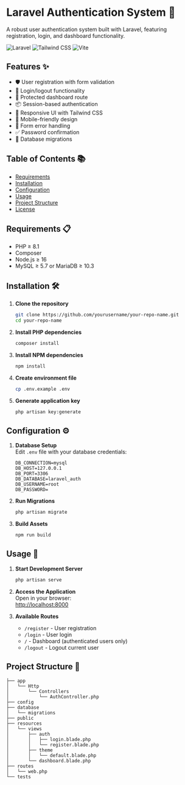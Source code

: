 # Laravel Authentication System 🔐

A robust user authentication system built with Laravel, featuring registration, login, and dashboard functionality.

![Laravel](https://img.shields.io/badge/Laravel-FF2D20?style=for-the-badge&logo=laravel&logoColor=white)
![Tailwind CSS](https://img.shields.io/badge/Tailwind_CSS-38B2AC?style=for-the-badge&logo=tailwind-css&logoColor=white)
![Vite](https://img.shields.io/badge/Vite-B73BFE?style=for-the-badge&logo=vite&logoColor=FFD62E)

## Features ✨

- 🛡️ User registration with form validation
- 🔑 Login/logout functionality
- 🚦 Protected dashboard route
- 📦 Session-based authentication
- 🎨 Responsive UI with Tailwind CSS
- 📱 Mobile-friendly design
- 📝 Form error handling
- ✅ Password confirmation
- 💾 Database migrations

## Table of Contents 📚

- [Requirements](#requirements-)
- [Installation](#installation-)
- [Configuration](#configuration-)
- [Usage](#usage-)
- [Project Structure](#project-structure-)
- [License](#license-)

## Requirements 📋

- PHP ≥ 8.1
- Composer
- Node.js ≥ 16
- MySQL ≥ 5.7 or MariaDB ≥ 10.3

## Installation 🛠️

1. **Clone the repository**
   ```bash
   git clone https://github.com/yourusername/your-repo-name.git
   cd your-repo-name
   ```

2. **Install PHP dependencies**
   ```bash
   composer install
   ```

3. **Install NPM dependencies**
   ```bash
   npm install
   ```

4. **Create environment file**
   ```bash
   cp .env.example .env
   ```

5. **Generate application key**
   ```bash
   php artisan key:generate
   ```

## Configuration ⚙️

1. **Database Setup**  
   Edit `.env` file with your database credentials:
   ```env
   DB_CONNECTION=mysql
   DB_HOST=127.0.0.1
   DB_PORT=3306
   DB_DATABASE=laravel_auth
   DB_USERNAME=root
   DB_PASSWORD=
   ```

2. **Run Migrations**
   ```bash
   php artisan migrate
   ```

3. **Build Assets**
   ```bash
   npm run build
   ```

## Usage 🚀

1. **Start Development Server**
   ```bash
   php artisan serve
   ```

2. **Access the Application**  
   Open in your browser:  
   [http://localhost:8000](http://localhost:8000)

3. **Available Routes**
   - `/register` - User registration
   - `/login` - User login
   - `/` - Dashboard (authenticated users only)
   - `/logout` - Logout current user

## Project Structure 📂

```
├── app
│   └── Http
│       └── Controllers
│           └── AuthController.php
├── config
├── database
│   └── migrations
├── public
├── resources
│   └── views
│       ├── auth
│       │   ├── login.blade.php
│       │   └── register.blade.php
│       ├── theme
│       │   └── default.blade.php
│       └── dashboard.blade.php
├── routes
│   └── web.php
└── tests
```